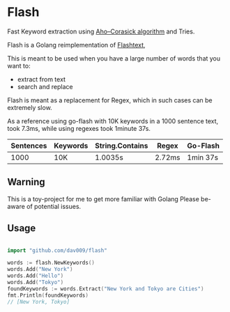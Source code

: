 # Flash

Fast Keyword extraction using [Aho–Corasick algorithm](https://en.wikipedia.org/wiki/Aho%E2%80%93Corasick_algorithm)  and Tries.

Flash is a Golang reimplementation of [Flashtext](https://github.com/vi3k6i5/flashtext),

This is meant to be used when you have a large number of words that you want to:
 - extract from text
 - search and replace

Flash is meant as a replacement for Regex, which in such cases can be extremely slow.

As a reference using go-flash with 10K keywords in a 1000 sentence text, took 7.3ms,
while using regexes took 1minute 37s.


| Sentences | Keywords | String.Contains | Regex    | Go-Flash |
|-----------|----------|-----------------|----------|----------|
| 1000      | 10K      | 1.0035s         | 2.72ms   | 1min 37s


## Warning

This is a toy-project for me to get more familiar with Golang
Please be-aware of potential issues.

## Usage

```go

import "github.com/dav009/flash"

words := flash.NewKeywords()
words.Add("New York")
words.Add("Hello")
words.Add("Tokyo")
foundKeywords := words.Extract("New York and Tokyo are Cities")
fmt.Println(foundKeywords)
// [New York, Tokyo]
```

